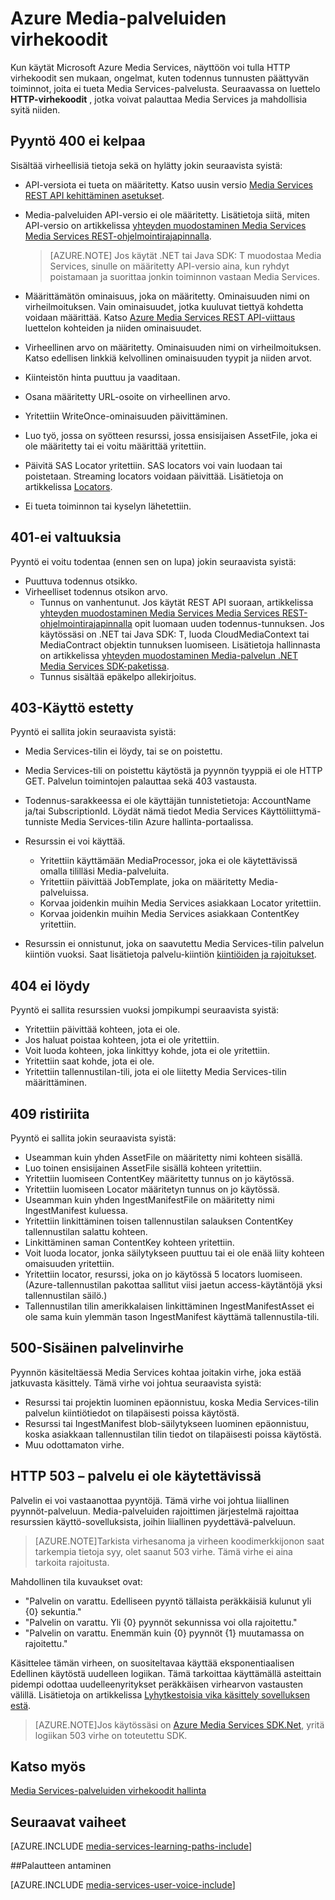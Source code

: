 <properties
    pageTitle="Azure Media-palveluiden virhekoodit | Microsoft Azure"
    description="Aihe on yleiskuvaus Azure Media-palveluiden virhekoodit."
    authors="Juliako"
    manager="erikre"
    editor=""
    services="media-services"
    documentationCenter=""/>

<tags
    ms.service="media-services"
    ms.workload="media"
    ms.tgt_pltfrm="na"
    ms.devlang="na"
    ms.topic="article"
    ms.date="10/25/2016" 
    ms.author="juliako"/>

# <a name="azure-media-services-error-codes"></a>Azure Media-palveluiden virhekoodit

Kun käytät Microsoft Azure Media Services, näyttöön voi tulla HTTP virhekoodit sen mukaan, ongelmat, kuten todennus tunnusten päättyvän toiminnot, joita ei tueta Media Services-palvelusta. Seuraavassa on luettelo **HTTP-virhekoodit** , jotka voivat palauttaa Media Services ja mahdollisia syitä niiden.  
  
## <a name="400-bad-request"></a>Pyyntö 400 ei kelpaa

Sisältää virheellisiä tietoja sekä on hylätty jokin seuraavista syistä:

- API-versiota ei tueta on määritetty. Katso uusin versio [Media Services REST API kehittäminen asetukset](media-services-rest-how-to-use.md).
- Media-palveluiden API-versio ei ole määritetty. Lisätietoja siitä, miten API-versio on artikkelissa [yhteyden muodostaminen Media Services Media Services REST-ohjelmointirajapinnalla](media-services-rest-connect-programmatically.md). 
   
    >[AZURE.NOTE] Jos käytät .NET tai Java SDK: T muodostaa Media Services, sinulle on määritetty API-versio aina, kun ryhdyt poistamaan ja suorittaa jonkin toiminnon vastaan Media Services.
- Määrittämätön ominaisuus, joka on määritetty. Ominaisuuden nimi on virheilmoituksen. Vain ominaisuudet, jotka kuuluvat tiettyä kohdetta voidaan määrittää. Katso [Azure Media Services REST API-viittaus](http://msdn.microsoft.com/library/azure/hh973617.aspx) luettelon kohteiden ja niiden ominaisuudet.
- Virheellinen arvo on määritetty. Ominaisuuden nimi on virheilmoituksen. Katso edellisen linkkiä kelvollinen ominaisuuden tyypit ja niiden arvot.
- Kiinteistön hinta puuttuu ja vaaditaan.
- Osana määritetty URL-osoite on virheellinen arvo.
- Yritettiin WriteOnce-ominaisuuden päivittäminen.
- Luo työ, jossa on syötteen resurssi, jossa ensisijaisen AssetFile, joka ei ole määritetty tai ei voitu määrittää yritettiin.
- Päivitä SAS Locator yritettiin. SAS locators voi vain luodaan tai poistetaan. Streaming locators voidaan päivittää. Lisätietoja on artikkelissa [Locators](http://msdn.microsoft.com/library/azure/hh974308.aspx).
- Ei tueta toiminnon tai kyselyn lähetettiin. 

## <a name="401-unauthorized"></a>401-ei valtuuksia

Pyyntö ei voitu todentaa (ennen sen on lupa) jokin seuraavista syistä:

- Puuttuva todennus otsikko.
- Virheelliset todennus otsikon arvo.
    - Tunnus on vanhentunut. Jos käytät REST API suoraan, artikkelissa [yhteyden muodostaminen Media Services Media Services REST-ohjelmointirajapinnalla](media-services-rest-connect_programmatically.md) opit luomaan uuden todennus-tunnuksen. Jos käytössäsi on .NET tai Java SDK: T, luoda CloudMediaContext tai MediaContract objektin tunnuksen luomiseen. Lisätietoja hallinnasta on artikkelissa [yhteyden muodostaminen Media-palvelun .NET Media Services SDK-paketissa](media-services-dotnet-connect-programmatically.md).
    - Tunnus sisältää epäkelpo allekirjoitus.</li></ul></li></ul>

## <a name="403-forbidden"></a>403-Käyttö estetty

Pyyntö ei sallita jokin seuraavista syistä:

- Media Services-tilin ei löydy, tai se on poistettu.
- Media Services-tili on poistettu käytöstä ja pyynnön tyyppiä ei ole HTTP GET. Palvelun toimintojen palauttaa sekä 403 vastausta.
- Todennus-sarakkeessa ei ole käyttäjän tunnistetietoja: AccountName ja/tai SubscriptionId. Löydät nämä tiedot Media Services Käyttöliittymä-tunniste Media Services-tilin Azure hallinta-portaalissa.
- Resurssin ei voi käyttää.
    - Yritettiin käyttämään MediaProcessor, joka ei ole käytettävissä omalla tililläsi Media-palveluita.
    - Yritettiin päivittää JobTemplate, joka on määritetty Media-palveluissa.
    - Korvaa joidenkin muihin Media Services asiakkaan Locator yritettiin.
    - Korvaa joidenkin muihin Media Services asiakkaan ContentKey yritettiin.

- Resurssin ei onnistunut, joka on saavutettu Media Services-tilin palvelun kiintiön vuoksi. Saat lisätietoja palvelu-kiintiön [kiintiöiden ja rajoitukset](media-services-quotas-and-limitations.md).

## <a name="404-not-found"></a>404 ei löydy

Pyyntö ei sallita resurssien vuoksi jompikumpi seuraavista syistä:

- Yritettiin päivittää kohteen, jota ei ole.
- Jos haluat poistaa kohteen, jota ei ole yritettiin.
- Voit luoda kohteen, joka linkittyy kohde, jota ei ole yritettiin.
- Yritettiin saat kohde, jota ei ole.
- Yritettiin tallennustilan-tili, jota ei ole liitetty Media Services-tilin määrittäminen.  

## <a name="409-conflict"></a>409 ristiriita

Pyyntö ei sallita jokin seuraavista syistä:

- Useamman kuin yhden AssetFile on määritetty nimi kohteen sisällä.
- Luo toinen ensisijainen AssetFile sisällä kohteen yritettiin.
- Yritettiin luomiseen ContentKey määritetty tunnus on jo käytössä.
- Yritettiin luomiseen Locator määritetyn tunnus on jo käytössä.
- Useamman kuin yhden IngestManifestFile on määritetty nimi IngestManifest kuluessa.
- Yritettiin linkittäminen toisen tallennustilan salauksen ContentKey tallennustilan salattu kohteen.
- Linkittäminen saman ContentKey kohteen yritettiin.
- Voit luoda locator, jonka säilytykseen puuttuu tai ei ole enää liity kohteen omaisuuden yritettiin.
- Yritettiin locator, resurssi, joka on jo käytössä 5 locators luomiseen. (Azure-tallennustilan pakottaa sallitut viisi jaetun access-käytäntöjä yksi tallennustilan säilö.)
- Tallennustilan tilin amerikkalaisen linkittäminen IngestManifestAsset ei ole sama kuin ylemmän tason IngestManifest käyttämä tallennustila-tili.  

## <a name="500-internal-server-error"></a>500-Sisäinen palvelinvirhe

Pyynnön käsiteltäessä Media Services kohtaa joitakin virhe, joka estää jatkuvasta käsittely. Tämä virhe voi johtua seuraavista syistä:

- Resurssi tai projektin luominen epäonnistuu, koska Media Services-tilin palvelun kiintiötiedot on tilapäisesti poissa käytöstä.
- Resurssi tai IngestManifest blob-säilytykseen luominen epäonnistuu, koska asiakkaan tallennustilan tilin tiedot on tilapäisesti poissa käytöstä.
- Muu odottamaton virhe. 

## <a name="503-service-unavailable"></a>HTTP 503 – palvelu ei ole käytettävissä

Palvelin ei voi vastaanottaa pyyntöjä. Tämä virhe voi johtua liiallinen pyynnöt-palveluun. Media-palveluiden rajoittimen järjestelmä rajoittaa resurssien käyttö-sovelluksista, joihin liiallinen pyydettävä-palveluun.

>[AZURE.NOTE]Tarkista virhesanoma ja virheen koodimerkkijonon saat tarkempia tietoja syy, olet saanut 503 virhe. Tämä virhe ei aina tarkoita rajoitusta.

Mahdollinen tila kuvaukset ovat:

- "Palvelin on varattu. Edelliseen pyyntö tällaista peräkkäisiä kulunut yli {0} sekuntia."
- "Palvelin on varattu. Yli {0} pyynnöt sekunnissa voi olla rajoitettu."
- "Palvelin on varattu. Enemmän kuin {0} pyynnöt {1} muutamassa on rajoitettu."

Käsittelee tämän virheen, on suositeltavaa käyttää eksponentiaalisen Edellinen käytöstä uudelleen logiikan. Tämä tarkoittaa käyttämällä asteittain pidempi odottaa uudelleenyritykset peräkkäisen virhearvon vastausten välillä.  Lisätietoja on artikkelissa [Lyhytkestoisia vika käsittely sovelluksen estä](https://msdn.microsoft.com/library/hh680905.aspx). 

>[AZURE.NOTE]Jos käytössäsi on [Azure Media Services SDK.Net](https://github.com/Azure/azure-sdk-for-media-services/tree/master), yritä logiikan 503 virhe on toteutettu SDK.  
  
## <a name="see-also"></a>Katso myös  

[Media Services-palveluiden virhekoodit hallinta](http://msdn.microsoft.com/library/windowsazure/dn167016.aspx)

## <a name="next-steps"></a>Seuraavat vaiheet

[AZURE.INCLUDE [media-services-learning-paths-include](../../includes/media-services-learning-paths-include.md)]

##<a name="provide-feedback"></a>Palautteen antaminen

[AZURE.INCLUDE [media-services-user-voice-include](../../includes/media-services-user-voice-include.md)]
